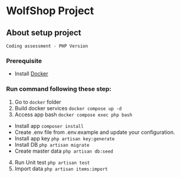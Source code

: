 # WolfShop Project
## About setup project
    Coding assessment - PHP Version
### Prerequisite
- Install [Docker](https://docs.docker.com/desktop)
### Run command following these step:
1. Go to `docker` folder
2. Build docker services `docker compose up -d`
3. Access app bash `docker compose exec php bash`
- Install app `composer install`
- Create .env file from .env.example and update your configuration.
- Install app key `php artisan key:generate`
- Install DB `php artisan migrate`
- Create master data `php artisan db:seed`
4. Run Unit test `php artisan test`
5. Import data `php artisan items:import`
